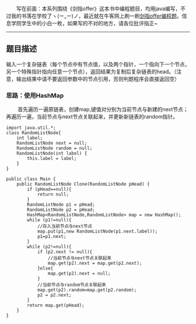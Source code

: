 &emsp;&emsp;写在前面：本系列围绕《剑指offer》这本书中编程题目，均用java编写，不过我的书落在学校了ヽ(ー_ー)ノ，最近就在牛客网上刷一刷[剑指offer编程题](https://www.nowcoder.com/ta/coding-interviews)。信息学院学生中的小白一枚，如果写的不对的地方，请各位批评指正~
___
## 题目描述
输入一个复杂链表（每个节点中有节点值，以及两个指针，一个指向下一个节点，另一个特殊指针指向任意一个节点），返回结果为复制后复杂链表的head。（注意，输出结果中请不要返回参数中的节点引用，否则判题程序会直接返回空）
### 思路：使用HashMap
&emsp;&emsp; 首先遍历一遍原链表，创建map,键值对分别为当前节点与新建的next节点；再遍历一遍，当前节点与next节点关联起来，并更新新链表的random指针。

```
import java.util.*;
class RandomListNode{
    int label;
    RandomListNode next = null;
    RandomListNode random = null;
    RandomListNode(int label) {
        this.label = label;
    }
}

public class Main {
    public RandomListNode Clone(RandomListNode pHead) {
        if (pHead==null){
            return null;
        }
        RandomListNode p1 = pHead;
        RandomListNode p2 = pHead;
        HashMap<RandomListNode,RandomListNode> map = new HashMap();
        while (p1!=null){
            //存入当前节点与next节点
            map.put(p1,new RandomListNode(p1.next.label));
            p1=p1.next;
        }
        while (p2!=null){
            if (p2.next != null){
                //当前节点与next节点关联起来
                map.get(p2).next = map.get(p2.next);
            }else{
                map.get(p2).next = null;
            }
            //当前节点与random节点关联起来
            map.get(p2).random=map.get(p2.random);
            p2 = p2.next;
        }
        return map.get(pHead);
    }
}
```
